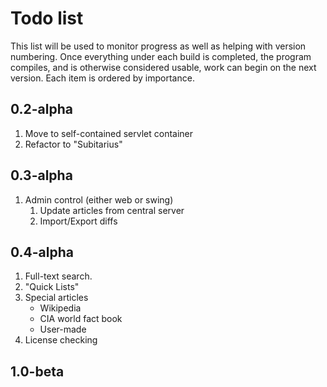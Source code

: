 Todo list
=========
This list will be used to monitor progress as well as helping with version numbering.
Once everything under each build is completed, the program compiles, and is otherwise considered usable, work can begin on the next version.
Each item is ordered by importance.

0.2-alpha
---------
1. Move to self-contained servlet container
2. Refactor to "Subitarius"

0.3-alpha
---------
1. Admin control (either web or swing)
    1. Update articles from central server
    2. Import/Export diffs

0.4-alpha
---------
1. Full-text search.  
2. "Quick Lists"
2. Special articles
    * Wikipedia
    * CIA world fact book
    * User-made
3. License checking

1.0-beta
--------
